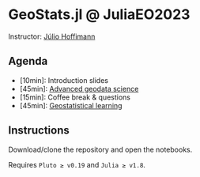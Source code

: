# GeoStats.jl @ JuliaEO2023

Instructor: [Júlio Hoffimann](https://github.com/juliohm)

## Agenda

- [10min]: Introduction slides
- [45min]: [Advanced geodata science](geodatascience.jl)
- [15min]: Coffee break & questions
- [45min]: [Geostatistical learning](geostatslearn.jl)

## Instructions

Download/clone the repository and open the notebooks.

Requires `Pluto ≥ v0.19` and `Julia ≥ v1.8`.
